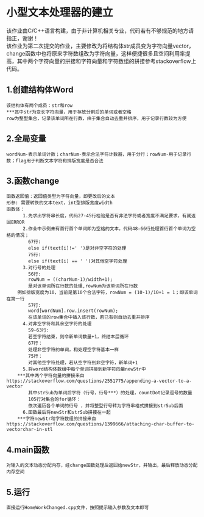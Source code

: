 小型文本处理器的建立
===
   该作业由C/C++语言构建，由于非计算机相关专业，代码若有不够规范的地方请指正，谢谢！<br>
   该作业为第二次提交的作业，主要修改为将结构体str成员变为字符向量vector<char>，change函数中也将原来字符数组改为字符向量，这样便捷很多且空间利用率提高，其中两个字符向量的拼接和字符向量和字符数组的拼接参考stackoverflow上代码。
## 1.创建结构体Word
    该结构体有两个成员：str和row
    ***其中str为变长字符向量，用于存放分割后的单词或者空格
    row为整型集合，记录该单词所在行数，由于集合自动去重并排序，用于记录行数较为方便
## 2.全局变量
    wordNum-表示单词计数；charNum-表示合法字符计数器，用于分行；rowNum-用于记录行数；flag用于判断文本字符和排版宽度是否合法 
## 3.函数change
    函数返回值：返回值类型为字符向量，即更改后的文本
    形参: 需要转换的文本text，int型排版宽度width 
    函数体：
          1.先求出字符串长度，代码27-45行检验是否有非法字符或者宽度不满足要求，有就返回ERROR
          2.作业中示例未有首行首个单词即为空格的文本，代码48-66行处理首行首个单词为空格的情况；
            67行:
            else if(text[i]!=' ')是对非空字符的处理
            75行:
	        else if(text[i] == ' ')对其他空字符处理
          3.对行号的处理
            56行:
            rowNum = ((charNum-1)/width+1);
            是对该单词所在行数的处理,rowNum为该单词所在行数
		例如排版宽度为10，当前是第10个合法字符，rowNum = (10-1)/10+1 = 1；即该单词在第一行
            57行:
            word[wordNum].row.insert(rowNum);
            在该单词的row集合中插入该行数，若已有则自动去重并排序
          4.对非空字符和其余空字符的处理
            59-63行:
            若空字符结束，则令新单词数量+1，终结本层循环
            67行：
            处理非空字符的单词，和处理空字符基本一样
            75行：
            对其他空字符处理，若从空字符到非空字符，新单词+1
          5.将word结构体数组中每个单词拼接到新字符向量newStr中
	    ***其中两个字符向量的拼接来自https://stackoverflow.com/questions/2551775/appending-a-vector-to-a-vector
            其中strSub为单词后字符（行号，行号***）的处理，countDot记录逗号的数量
            105行对集合的for循环：
            依次遍历各个单词的行号 ，并将整型行号转为字符串格式拼接到strSub后面
          6.函数最后将newStr和strSub拼接在一起
	    ***字符newStr和字符数组的拼接来自https://stackoverflow.com/questions/1399666/attaching-char-buffer-to-vectorchar-in-stl
 ## 4.main函数
    对输入的文本动态分配内存，经change函数处理后返回给newStr，并输出，最后释放动态分配内存空间
 ## 5.运行
    直接运行HomeWorkChanged.cpp文件，按照提示输入参数及文本即可
